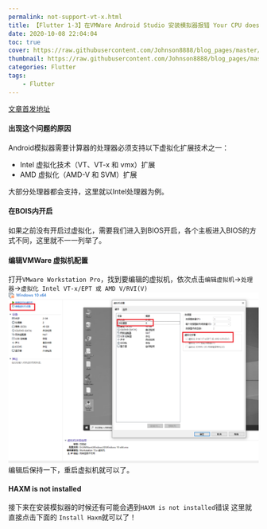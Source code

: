 ```yaml
---
permalink: not-support-vt-x.html
title: 【Flutter 1-3】在VMWare Android Studio 安装模拟器报错 Your CPU does not support VT-x
date: 2020-10-08 22:04:04
toc: true
cover: https://raw.githubusercontent.com/Johnson8888/blog_pages/master/images/page_conver_android_studion.png
thumbnail: https://raw.githubusercontent.com/Johnson8888/blog_pages/master/images/page_conver_android_studion.png
categories: Flutter
tags:
    - Flutter
---
```



[文章首发地址](http://fulade.me/2020/10/08/not-support-vt-x/)

#### **出现这个问题的原因**
Android模拟器需要计算器的处理器必须支持以下虚拟化扩展技术之一：

- Intel 虚拟化技术（VT、VT-x 和 vmx）扩展
- AMD 虚拟化（AMD-V 和 SVM）扩展

大部分处理器都会支持，这里就以Intel处理器为例。

<!--more-->

#### **在BOIS内开启**
如果之前没有开启过虚拟化，需要我们进入到BIOS开启，各个主板进入BIOS的方式不同，这里就不一一列举了。

#### **编辑VMWare 虚拟机配置**
打开`VMware Workstation Pro`，找到要编辑的虚拟机，依次点击`编辑虚拟机`->`处理器`->`虚拟化 Intel VT-x/EPT 或 AMD V/RVI(V)`
![2020_10_08_vt-x](https://raw.githubusercontent.com/Johnson8888/blog_pages/master/images/2020_10_08_vt-x.png)
编辑后保持一下，重启虚拟机就可以了。

#### **HAXM is not installed**
接下来在安装模拟器的时候还有可能会遇到`HAXM is not installed`错误
这里就直接点击下面的 `Install Haxm`就可以了！


